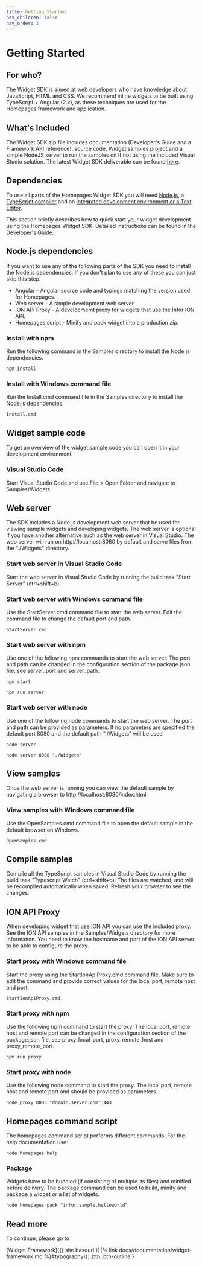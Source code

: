 ```yaml
---
title: Getting Started
has_children: false
nav_order: 2
---
```


# Getting Started

## For who?

The Widget SDK is aimed at web developers who have knowledge about JavaScript, HTML and CSS. We recommend inline widgets to be built using TypeScript + Angular (2.x), as these techniques are used for the Homepages framework and application.

## What's Included

The Widget SDK zip file includes documentation (Developer's Guide and a Framework API reference), source code, Widget samples project and a simple NodeJS server to run the samples on if not using the included Visual Studio solution. The latest Widget SDK deliverable can be found [here](https://github.com/infor-cloud/homepages-widget-sdk).

## Dependencies
To use all parts of the Homepages Widget SDK you will need [Node.js](https://nodejs.org/en/), a [TypeScript compiler](http://www.typescriptlang.org/) and an [Integrated development environment or a Text Editor](https://code.visualstudio.com/). 

This section briefly describes how to quick start your widget development using the Homepages Widget SDK. Detailed instructions can be found in the [Developer's Guide](https://github.com/infor-cloud/homepages-widget-sdk/blob/master/DevelopersGuide.pdf).

## Node.js dependencies
If you want to use any of the following parts of the SDK you need to install the Node.js dependencies. If you don't plan to use any of these you can just skip this step.

* Angular - Angular source code and typings matching the version used for Homepages.
* Web server - A simple development web server.
* ION API Proxy - A developmemt proxy for widgets that use the Infor ION API.
* Homepages script - Minify and pack widget into a production zip.

### Install with npm
Run the following command in the Samples directory to install the Node.js dependencies.
```
npm install
```
### Install with Windows command file
Run the Install.cmd command file in the Samples directory to install the Node.js dependencies.
```
Install.cmd
```

## Widget sample code
To get an overview of the widget sample code you can open it in your development environment.

### Visual Studio Code
Start Visual Studio Code and use File > Open Folder and navigate to Samples/Widgets.

## Web server
The SDK includes a Node.js development web server that be used for viewing sample widgets and developing widgets. The web server is optional if you have another alternative such as the web server in Visual Studio. The web server will run on http://localhost:8080 by default and serve files from the "./Widgets" directory.

### Start web server in Visual Studio Code
Start the web server in Visual Studio Code by running the build task "Start Server" (ctrl+shift+b).

### Start web server with Windows command file
Use the StartServer.cmd command file to start the web server. Edit the command file to change the default port and path.
```
StartServer.cmd
```

### Start web server with npm
Use one of the following npm commands to start the web server. The port and path can be changed in the configuration section of the package.json file, see server_port and server_path.
```
npm start
```
```
npm run server
```

### Start web server with node
Use one of the following node commands to start the web server. The port and path can be provided as parameters. If no parameters are specified the default port 8080 and the default path "./Widgets" will be used
```
node server
```
```
node server 8080 "./Widgets"
```

## View samples
Once the web server is running you can view the default sample by navigating a browser to http://localhost:8080/index.html

### View samples with Windows command file
Use the OpenSamples.cmd command file to open the default sample in the default browser on Windows.
```
OpenSamples.cmd
```

## Compile samples
Compile all the TypeScript samples in Visual Studio Code by running the build task "Typescript Watch" (ctrl+shift+b). The files are watched, and will be recompiled automatically when saved. Refresh your browser to see the changes.

## ION API Proxy
When developing widget that use ION API you can use the included proxy. See the ION API samples in the Samples/Widgets directory for more information. You need to know the hostname and port of the ION API server to be able to configure the proxy.

### Start proxy with Windows command file
Start the proxy using the StartIonApiProxy.cmd command file. Make sure to edit the command and provide correct values for the local port, remote  host and port.
```
StartIonApiProxy.cmd
```

### Start proxy with npm
Use the following npm command to start the proxy. The local port, remote host and remote port can be changed in the configuration section of the package.json file, see proxy_local_port, proxy_remote_host and proxy_remote_port.
```
npm run proxy
```

### Start proxy  with node
Use the following node command to start the proxy. The local port, remote host and remote port and  should be provided as parameters.
```
node proxy 8083 "domain.server.com" 443
```

## Homepages command script
The homepages command script performs different commands. For the help documentation use:
```
node homepages help
```
### Package
Widgets have to be bundled (if consisting of multiple .ts files) and minified before delivery. The package command can be used to build, minify and package a widget or a list of widgets.
```
node homepages pack "infor.sample.helloworld"
```

## Read more
To continue, please go to

[Widget Framework]({{ site.baseurl }}{% link docs/documentation/widget-framework.md %}#typography){: .btn .btn-outline }